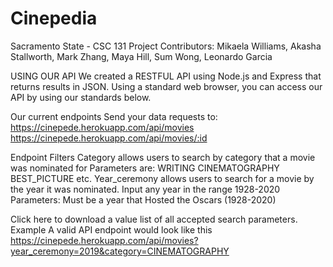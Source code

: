 # Cinepedia
Sacramento State - CSC 131 Project
Contributors: 
Mikaela Williams,
Akasha Stallworth,
Mark Zhang,
Maya Hill,
Sum Wong,
Leonardo Garcia


USING OUR API
We created a RESTFUL API using Node.js and Express that returns results in JSON. Using a standard web browser, you can access our API by using our standards below.  

Our current endpoints
Send your data requests to:
  	https://cinepede.herokuapp.com/api/movies
  	https://cinepede.herokuapp.com/api/movies/:id

Endpoint Filters
Category allows users to search by category that a movie was nominated for
Parameters are:
WRITING
CINEMATOGRAPHY
BEST_PICTURE
etc.
Year_ceremony allows users to search for a movie by the year it was nominated. Input any year in the range 1928-2020
Parameters: 
Must be a year that Hosted the Oscars (1928-2020)

Click here to download a value list of all accepted search parameters.
Example
A valid API endpoint would look like this https://cinepede.herokuapp.com/api/movies?year_ceremony=2019&category=CINEMATOGRAPHY




